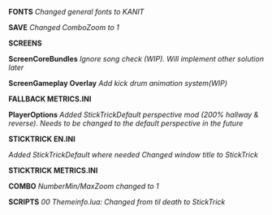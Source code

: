**FONTS**
*Changed general fonts to KANIT*




**SAVE**
*Changed ComboZoom to 1*




**SCREENS**

**ScreenCoreBundles**
*Ignore song check (WIP). Will implement other solution later*

**ScreenGameplay Overlay**
*Add kick drum animation system(WIP)*



**FALLBACK METRICS.INI**

**PlayerOptions**
*Added StickTrickDefault perspective mod (200% hallway & reverse). Needs to be changed to the default perspective in the future*




**STICKTRICK EN.INI**

*Added StickTrickDefault where needed*
*Changed window title to StickTrick*




**STICKTRICK METRICS.INI**

**COMBO**
*NumberMin/MaxZoom changed to 1*



**SCRIPTS**
*00 Themeinfo.lua: Changed from til death to StickTrick*